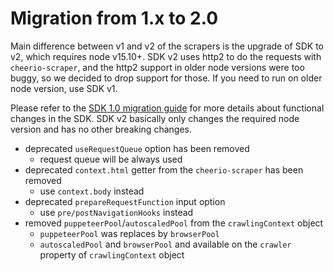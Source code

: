 # Migration from 1.x to 2.0

Main difference between v1 and v2 of the scrapers is the upgrade of SDK to v2,
which requires node v15.10+. SDK v2 uses http2 to do the requests with `cheerio-scraper`,
and the http2 support in older node versions were too buggy, so we decided to 
drop support for those. If you need to run on older node version, use SDK v1.

Please refer to the [SDK 1.0 migration guide](https://sdk.apify.com/docs/guides/migration-to-v1) for more details about functional changes in the SDK.
SDK v2 basically only changes the required node version and has no other breaking
changes. 

- deprecated `useRequestQueue` option has been removed
  - request queue will be always used
- deprecated `context.html` getter from the `cheerio-scraper` has been removed
  - use `context.body` instead
- deprecated `prepareRequestFunction` input option
  - use `pre/postNavigationHooks` instead
- removed `puppeteerPool`/`autoscaledPool` from the `crawlingContext` object
  - `puppeteerPool` was replaces by `browserPool`
  - `autoscaledPool` and `browserPool` and available on the `crawler` property of `crawlingContext` object
